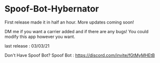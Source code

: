 # Spoof-Bot-Hybernator
First release made it in half an hour. More updates coming soon!

DM me if you want a carrier added and if there are any bugs! You could modify this app however you want.

last release : 03/03/21

Don't Have Spoof Bot?
Spoof Bot : https://discord.com/invite/fGtMyMHEtB
